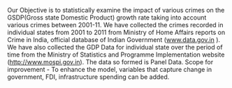 Our Objective is to statistically examine the impact of various crimes on the GSDP(Gross state Domestic Product) growth rate taking into account various crimes between 2001-11.  We have collected the crimes recorded in individual states from 2001 to 2011 from Ministry of Home Affairs reports on Crime in India, official database of Indian Government (www.data.gov.in ).  We have also collected the GDP Data for individual state over the period of time from the Ministry of Statistics and Programme Implementation website (http://www.mospi.gov.in). The data so formed is Panel Data. Scope for improvement - To enhance the model, variables that capture change in government, FDI, infrastructure spending can be added.
